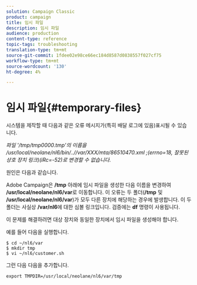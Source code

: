 ```yaml
---
solution: Campaign Classic
product: campaign
title: 임시 파일
description: 임시 파일
audience: production
content-type: reference
topic-tags: troubleshooting
translation-type: tm+mt
source-git-commit: 1fdee02e98ce66ec184d8587d0838557f027cf75
workflow-type: tm+mt
source-wordcount: '130'
ht-degree: 4%

---
```



# 임시 파일{#temporary-files}

시스템을 제작할 때 다음과 같은 오류 메시지가(특히 배달 로그에 있음)표시될 수 있습니다.

*파일 &#39;/tmp/tmp0000.tmp&#39;의 이름을 /usr/local/neolane/nl6/bin/..//var/XXX/mta/86510470.xml ;(errno=18, 잘못된 상호 장치 링크)(iRc=-52)로 변경할 수 없습니다.*

원인은 다음과 같습니다.

Adobe Campaign은 **/tmp** 아래에 임시 파일을 생성한 다음 이름을 변경하여 **/usr/local/neolane/nl6/var**&#x200B;로 이동합니다. 이 오류는 두 폴더(**/tmp** 및 **/usr/local/neolane/nl6/var**)가 모두 다른 장치에 해당하는 경우에 발생합니다. 이 두 폴더는 사실상 **/var/nl6**&#x200B;에 대한 심볼 링크입니다. 검증에는 **df** 명령이 사용됩니다.

이 문제를 해결하려면 대상 장치와 동일한 장치에서 임시 파일을 생성해야 합니다.

예를 들어 다음을 실행합니다.

```
$ cd ~/nl6/var
$ mkdir tmp
$ vi ~/nl6/customer.sh
```

그런 다음 다음을 추가합니다.

```
export TMPDIR=/usr/local/neolane/nl6/var/tmp 
```
